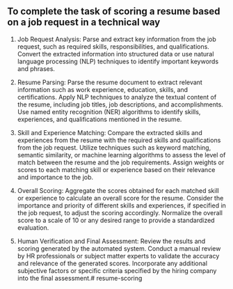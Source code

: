 

## **To complete the task of scoring a resume based on a job request in a technical way**

1. Job Request Analysis:
Parse and extract key information from the job request, such as required skills, responsibilities, and qualifications.
Convert the extracted information into structured data or use natural language processing (NLP) techniques to identify important keywords and phrases.

2. Resume Parsing:
Parse the resume document to extract relevant information such as work experience, education, skills, and certifications.
Apply NLP techniques to analyze the textual content of the resume, including job titles, job descriptions, and accomplishments.
Use named entity recognition (NER) algorithms to identify skills, experiences, and qualifications mentioned in the resume.

3. Skill and Experience Matching:
Compare the extracted skills and experiences from the resume with the required skills and qualifications from the job request.
Utilize techniques such as keyword matching, semantic similarity, or machine learning algorithms to assess the level of match between the resume and the job requirements.
Assign weights or scores to each matching skill or experience based on their relevance and importance to the job.

4. Overall Scoring:
Aggregate the scores obtained for each matched skill or experience to calculate an overall score for the resume.
Consider the importance and priority of different skills and experiences, if specified in the job request, to adjust the scoring accordingly.
Normalize the overall score to a scale of 10 or any desired range to provide a standardized evaluation.

5. Human Verification and Final Assessment:
Review the results and scoring generated by the automated system.
Conduct a manual review by HR professionals or subject matter experts to validate the accuracy and relevance of the generated scores.
Incorporate any additional subjective factors or specific criteria specified by the hiring company into the final assessment.#   r e s u m e - s c o r i n g  
 